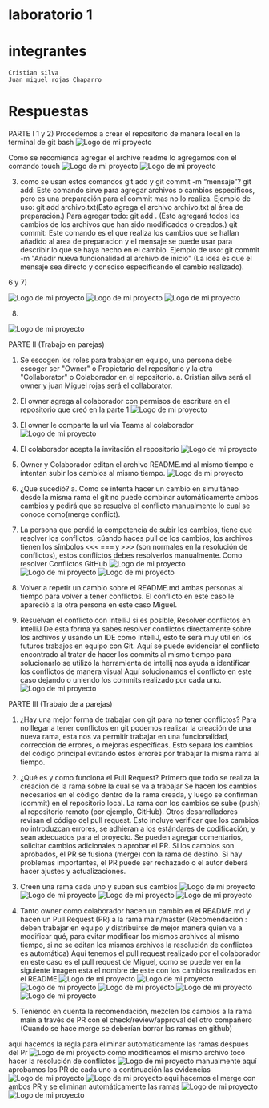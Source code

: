 # laboratorio 1
# integrantes 
    Cristian silva
    Juan miguel rojas Chaparro 

# Respuestas
PARTE I
1 y 2)
Procedemos a crear el repositorio de manera local en la terminal de git bash
![Logo de mi proyecto](imagenes/Imagen1.png)
 
Como se recomienda agregar el archive readme lo agregamos con el comando touch 
![Logo de mi proyecto](imagenes/Imagen2.png)
![Logo de mi proyecto](imagenes/Imagen3.png)

3) como se usan estos comandos git add y git commit -m “mensaje”?
git add: Este comando sirve para agregar archivos o cambios especificos, pero es una preparación para el commit mas no lo realiza.
  Ejemplo de uso:
      git add archivo.txt(Esto agrega el archivo archivo.txt al área de preparación.)
      Para agregar todo:
      git add .  (Esto agregará todos los cambios de los archivos que han sido modificados o creados.)
git commit: Este comando es el que realiza los cambios que se hallan añadido al area de preparacion y el mensaje se puede usar para describir lo que se haya hecho en el cambio.
  Ejemplo de uso: 
git commit -m "Añadir nueva funcionalidad al archivo de inicio" (La idea es que el mensaje sea directo y consciso especificando el cambio realizado).


6 y 7)

![Logo de mi proyecto](imagenes/Imagen4.png)
![Logo de mi proyecto](imagenes/Imagen5.png)
![Logo de mi proyecto](imagenes/Imagen6.png)


8)
![Logo de mi proyecto](imagenes/Imagen7.png)






PARTE II (Trabajo en parejas) 

1. Se escogen los roles para trabajar en equipo, una persona debe escoger ser "Owner" o Propietario del repositorio y la otra "Collaborator" o Colaborador en el repositorio. 
a. Cristian silva será el owner y juan Miguel rojas será el collaborator.
2. El owner agrega al colaborador con permisos de escritura en el repositorio que creó en la parte 1 
![Logo de mi proyecto](imagenes/Captura%20de%20pantalla%202025-01-28%20224532.png)
3. El owner le comparte la url via Teams al colaborador 
![Logo de mi proyecto](imagenes/Captura%20de%20pantalla%202025-01-28%20224731.png)
4. El colaborador acepta la invitación al repositorio
![Logo de mi proyecto](imagenes/Captura%20de%20pantalla%202025-01-28%20224748.png)
5. Owner y Colaborador editan el archivo README.md al mismo tiempo e intentan subir los cambios al mismo tiempo. 
![Logo de mi proyecto](imagenes/Captura%20de%20pantalla%202025-01-28%20224856.png)
6. ¿Que sucedió? 
a. Como se intenta hacer un cambio en simultáneo desde la misma rama el git no puede combinar automáticamente ambos cambios y pedirá que se resuelva el conflicto manualmente lo cual se conoce como(merge conflict).

7. La persona que perdió la competencia de subir los cambios, tiene que resolver los conflictos, cúando haces pull de los cambios, los archivos tienen los símbolos <<< === y >>> (son normales en la resolución de conflictos), estos conflictos debes resolverlos manualmente. Como resolver Conflictos GitHub 
![Logo de mi proyecto](imagenes/Captura%20de%20pantalla%202025-01-28%20224928.png)
![Logo de mi proyecto](imagenes/Captura%20de%20pantalla%202025-01-28%20224956.png)
![Logo de mi proyecto](imagenes/Captura%20de%20pantalla%202025-01-28%20225142.png)
8. Volver a repetir un cambio sobre el README.md ambas personas al tiempo para volver a tener conflictos. 
	El conflicto en este caso le apareció a la otra persona en este caso Miguel.

9. Resuelvan el conflicto con IntelliJ si es posible, Resolver conflictos en IntelliJ 
De esta forma ya sabes resolver conflictos directamente sobre los archivos y usando un IDE como IntelliJ, esto te será muy útil en los futuros trabajos en equipo con Git. 
Aquí se puede evidenciar el conflicto encontrado al tratar de hacer los commits al mismo tiempo para solucionarlo se utilizó la herramienta de intellij nos ayuda a identificar los conflictos de manera visual
Aquí solucionamos el conflicto en este caso dejando o uniendo los commits realizado por cada uno.
![Logo de mi proyecto](imagenes/Captura%20de%20pantalla%202025-01-28%20225331.png)

PARTE III (Trabajo de a parejas)
1. ¿Hay una mejor forma de trabajar con git para no tener conflictos?
Para no llegar a tener conflictos en git podemos realizar la creación de una nueva rama, esta nos va permitir trabajar en una funcionalidad, corrección de errores, o mejoras específicas. Esto separa los cambios del código principal evitando estos errores por trabajar la misma rama al tiempo.

2. ¿Qué es y como funciona el Pull Request?
Primero que todo se realiza la creacion de la rama sobre la cual se va a trabajar 
Se hacen los cambios necesarios en el código dentro de la rama creada, y luego se confirman (commit) en el repositorio local.
La rama con los cambios se sube (push) al repositorio remoto (por ejemplo, GitHub).
Otros desarrolladores revisan el código del pull request. Esto incluye verificar que los cambios no introduzcan errores, se adhieran a los estándares de codificación, y sean adecuados para el proyecto.
Se pueden agregar comentarios, solicitar cambios adicionales o aprobar el PR.
Si los cambios son aprobados, el PR se fusiona (merge) con la rama de destino.
Si hay problemas importantes, el PR puede ser rechazado o el autor deberá hacer ajustes y actualizaciones.

3. Creen una rama cada uno y suban sus cambios
![Logo de mi proyecto](imagenes/Captura%20de%20pantalla%202025-01-28%20225356.png)
![Logo de mi proyecto](imagenes/Captura%20de%20pantalla%202025-01-28%20225422.png)
![Logo de mi proyecto](imagenes/Captura%20de%20pantalla%202025-01-28%20225453.png)
![Logo de mi proyecto](imagenes/Captura%20de%20pantalla%202025-01-28%20225539.png)

4. Tanto owner como colaborador hacen un cambio en el README.md y hacen un Pull Request (PR) a la rama main/master
 (Recomendación : deben trabajar en equipo y distribuirse de mejor manera quien va a modificar qué, para evitar modificar los mismos archivos al mismo tiempo, si no se editan los mismos archivos la resolución de conflictos es automática)
Aquí tenemos el pull request realizado por el colaborador en este caso es el pull request de Miguel, como se puede ver en la siguiente imagen esta el nombre de este con los cambios realizados en el README
![Logo de mi proyecto](imagenes/Captura%20de%20pantalla%202025-01-28%20225559.png)
![Logo de mi proyecto](imagenes//Captura%20de%20pantalla%202025-01-28%20225630.png)
![Logo de mi proyecto](imagenes/Captura%20de%20pantalla%202025-01-28%20225650.png)
![Logo de mi proyecto](imagenes/Captura%20de%20pantalla%202025-01-28%20225725.png)
![Logo de mi proyecto](imagenes/Captura%20de%20pantalla%202025-01-28%20225745.png)
![Logo de mi proyecto](imagenes/Captura%20de%20pantalla%202025-01-28%20225957.png)

5. Teniendo en cuenta la recomendación, mezclen los cambios a la rama main a través de PR con el check/review/approval del otro compañero (Cuando se hace merge se deberían borrar las ramas en github)


aqui hacemos la regla para eliminar automaticamente las ramas despues del Pr
![Logo de mi proyecto](imagenes/Captura%20de%20pantalla%202025-01-28%20230026.png)
como modificamos el mismo archivo tocó hacer la resolución de conflictos
![Logo de mi proyecto](imagenes/Captura%20de%20pantalla%202025-01-28%20230115.png)
manualmente aquí aprobamos los PR de cada uno a continuación las evidencias 
![Logo de mi proyecto](imagenes/Captura%20de%20pantalla%202025-01-28%20230218.png)
![Logo de mi proyecto](imagenes/Captura%20de%20pantalla%202025-01-28%20230244.png)
aqui hacemos el merge con ambos PR y se eliminan automáticamente las ramas 
![Logo de mi proyecto](imagenes/Captura%20de%20pantalla%202025-01-28%20230309.png)
![Logo de mi proyecto](imagenes/Captura%20de%20pantalla%202025-01-28%20230330.png)
